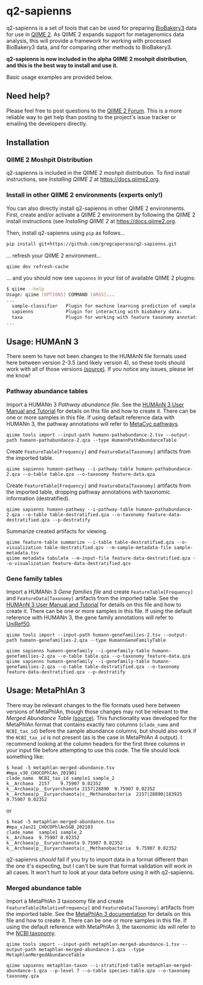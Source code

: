 # q2-sapienns

q2-sapienns is a set of tools that can be used for preparing [BioBakery3](https://doi.org/10.7554/eLife.65088) data for use in [QIIME 2](https://qiime2.org). As QIIME 2 expands support for metagenomics data analysis, this will provide a framework for working with processed BioBakery3 data, and for comparing other methods to BioBakery3.

**q2-sapienns is now included in the alpha QIIME 2 moshpit distribution, and this is the best way to install and use it.**

Basic usage examples are provided below.

## Need help?

Please feel free to post questions to the [QIIME 2 Forum](https://forum.qiime2.org). This is a more reliable way to get help than posting to the project's issue tracker or emailing the developers directly.

## Installation

### QIIME 2 Moshpit Distribution

q2-sapienns is included in the QIIME 2 moshpit distribution. To find install instructions, see *Installing QIIME 2* at https://docs.qiime2.org.

### Install in other QIIME 2 environments (experts only!)

You can also directly install q2-sapienns in other QIIME 2 environments. First, create and/or activate a QIIME 2 environment by following the QIIME 2 install instructions (see *Installing QIIME 2* at https://docs.qiime2.org.

Then, install q2-sapienns using `pip` as follows...

```bash
pip install git+https://github.com/gregcaporaso/q2-sapienns.git
```

... refresh your QIIME 2 environment...

```bash
qiime dev refresh-cache
```

... and you should now see `sapienns` in your list of available QIIME 2 plugins:

```bash
$ qiime --help
Usage: qiime [OPTIONS] COMMAND [ARGS]...
...
  sample-classifier   Plugin for machine learning prediction of sample metadata.
  sapienns            Plugin for interacting with biobakery data.
  taxa                Plugin for working with feature taxonomy annotations.
...
```

## Usage: HUMAnN 3

There seem to have not been changes to the HUMAnN file formats used here between version 2-3.5 (and likely version 4), so these tools should work with all of those versions [(source)](https://forum.biobakery.org/t/human-and-metaphlan-file-formats/4024/3?u=gregcaporaso). If you notice any issues, please let me know!

### Pathway abundance tables

Import a HUMANn 3 _Pathway abundance file_. See the [HUMAnN 3 User Manual and Tutorial](https://huttenhower.sph.harvard.edu/humann) for details on this file and how to create it. There can be one or more samples in this file. If using default reference data with HUMANn 3, the pathway annotations will refer to [MetaCyc pathways](https://metacyc.org/).

```
qiime tools import --input-path humann-pathabundance-2.tsv --output-path humann-pathabundance-2.qza --type HumannPathAbundanceTable
```

Create `FeatureTable[Frequency]` and `FeatureData[Taxonomy]` artifacts from the imported table.

```
qiime sapienns humann-pathway --i-pathway-table humann-pathabundance-2.qza --o-table table.qza --o-taxonomy feature-data.qza
```

Create `FeatureTable[Frequency]` and `FeatureData[Taxonomy]` artifacts from the imported table, dropping pathway annotations with taxonomic information (destratified).

```
qiime sapienns humann-pathway --i-pathway-table humann-pathabundance-2.qza --o-table table-destratified.qza --o-taxonomy feature-data-destratified.qza --p-destratify
```

Summarize created artifacts for viewing.

```
qiime feature-table summarize --i-table table-destratified.qza --o-visualization table-destratified.qzv --m-sample-metadata-file sample-metadata.tsv
qiime metadata tabulate --m-input-file feature-data-destratified.qza --o-visualization feature-data-destratified.qzv
```

### Gene family tables

Import a HUMANn 3 _Gene families file_ and create `FeatureTable[Frequency]` and `FeatureData[Taxonomy]` artifacts from the imported table. See the [HUMAnN 3 User Manual and Tutorial](https://huttenhower.sph.harvard.edu/humann) for details on this file and how to create it. There can be one or more samples in this file. If using the default reference with HUMANn 3, the gene family annotations will refer to [UniRef50](https://www.uniprot.org/).

```
qiime tools import --input-path humann-genefamilies-2.tsv --output-path humann-genefamilies-2.qza --type HumannGeneFamilyTable
```

```
qiime sapienns humann-genefamily --i-genefamily-table humann-genefamilies-2.qza --o-table table.qza --o-taxonomy feature-data.qza
qiime sapienns humann-genefamily --i-genefamily-table humann-genefamilies-2.qza --o-table table-destratified.qza --o-taxonomy feature-data-destratified.qza --p-destratify
```

## Usage: MetaPhlAn 3

There may be relevant changes to the file formats used here between versions of MetaPhlAn, though those changes may not be relevant to the _Merged Abundance Table_ [(source)](https://forum.biobakery.org/t/human-and-metaphlan-file-formats/4024/3?u=gregcaporaso). This functionality was developed for the MetaPhlAn format that contains exactly two columns (`clade_name` and `NCBI_tax_id`) before the sample abundance columns, but should also work if the `NCBI_tax_id` is not present (as is the case in MetaPhlAn 4 output). I recommend looking at the column headers for the first three columns in your input file before attempting to use this code. The file should look something like:

```
$ head -5 metaphlan-merged-abundance.tsv
#mpa_v30_CHOCOPhlAn_201901
clade_name	NCBI_tax_id	sample1	sample_2
k__Archaea	2157	9.75907	0.02352
k__Archaea|p__Euryarchaeota	2157|28890	9.75907	0.02352
k__Archaea|p__Euryarchaeota|c__Methanobacteria	2157|28890|183925	9.75907	0.02352
```

or

```
$ head -5 metaphlan-merged-abundance.tsv
#mpa_vJan21_CHOCOPhlAnSGB_202103
clade_name	sample1	sample_2
k__Archaea	9.75907	0.02352
k__Archaea|p__Euryarchaeota	9.75907	0.02352
k__Archaea|p__Euryarchaeota|c__Methanobacteria	9.75907	0.02352
```

q2-sapienns _should_ fail if you try to import data in a format different than the one it's expecting, but I can't be sure that format validation will work in all cases. It won't hurt to look at your data before using it with q2-sapienns.

### Merged abundance table

Import a MetaPhlAn 3 taxonomy file and create `FeatureTable[RelativeFrequency]` and `FeatureData[Taxonomy]` artifacts from the imported table. See the [MetaPhlAn 3 documentation](https://huttenhower.sph.harvard.edu/metaphlan) for details on this file and how to create it. There can be one or more samples in this file. If using the default reference with MetaPhlAn 3, the taxonomic ids will refer to the [NCBI taxonomy](https://www.ncbi.nlm.nih.gov/taxonomy).

```
qiime tools import --input-path metaphlan-merged-abundance-1.tsv --output-path metaphlan-merged-abundance-1.qza --type MetaphlanMergedAbundanceTable
```

```
qiime sapienns metaphlan-taxon --i-stratified-table metaphlan-merged-abundance-1.qza --p-level 7 --o-table species-table.qza --o-taxonomy taxonomy.qza
```
